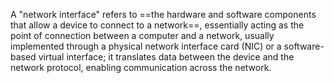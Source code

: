 
A "network interface" refers to ==the hardware and software components that allow a device to connect to a network==, essentially acting as the point of connection between a computer and a network, usually implemented through a physical network interface card (NIC) or a software-based virtual interface; it translates data between the device and the network protocol, enabling communication across the network.